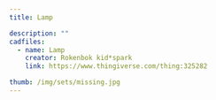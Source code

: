 ```yaml
---
title: Lamp

description: ""
cadfiles:
  - name: Lamp
    creator: Rokenbok kid*spark
    link: https://www.thingiverse.com/thing:325282

thumb: /img/sets/missing.jpg
---
```

